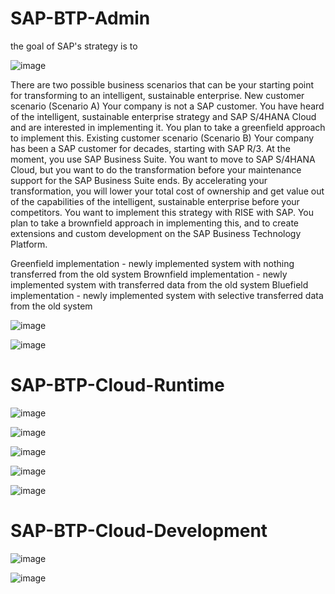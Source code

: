 # SAP-BTP-Admin

the goal of SAP's strategy is to 

![image](https://github.com/user-attachments/assets/ef1fa62d-9015-442f-bae9-974ba3b338d2)


There are two possible business scenarios that can be your starting point for transforming to an intelligent, sustainable enterprise.
New customer scenario (Scenario A)
Your company is not a SAP customer. You have heard of the intelligent, sustainable enterprise strategy and SAP S/4HANA Cloud and are interested in implementing it. You plan to take a greenfield approach to implement this.
Existing customer scenario (Scenario B)
Your company has been a SAP customer for decades, starting with SAP R/3. At the moment, you use SAP Business Suite. You want to move to SAP S/4HANA Cloud, but you want to do the transformation before your maintenance support for the SAP Business Suite ends. By accelerating your transformation, you will lower your total cost of ownership and get value out of the capabilities of the intelligent, sustainable enterprise before your competitors. You want to implement this strategy with RISE with SAP. You plan to take a brownfield approach in implementing this, and to create extensions and custom development on the SAP Business Technology Platform.

Greenfield implementation - newly implemented system with nothing transferred from the old system 
Brownfield implementation - newly implemented system with transferred data from the old system 
Bluefield implementation - newly implemented system with selective transferred data from the old system

![image](https://github.com/user-attachments/assets/f21d302b-dc8d-4308-9d0d-e2b922b1af72)

![image](https://github.com/user-attachments/assets/4792e927-2173-49e1-8296-c1cce2f5416b)

# SAP-BTP-Cloud-Runtime

![image](https://github.com/user-attachments/assets/58a3a790-3863-43b0-9f4a-e0c6c75d3483)

![image](https://github.com/user-attachments/assets/0453fc99-869c-40b8-83b6-612ef2f109fb)

![image](https://github.com/user-attachments/assets/6ef75bc4-b7c2-40d7-9a4f-deda9bd7f544)

![image](https://github.com/user-attachments/assets/04942420-52a9-4b21-8988-ac10dee5e360)

![image](https://github.com/user-attachments/assets/0bc46e0d-c6dc-411d-8710-d6ee5802d5ad)


# SAP-BTP-Cloud-Development

![image](https://github.com/user-attachments/assets/b62c9d86-6aaa-4ca0-87ec-3338732460b9)

![image](https://github.com/user-attachments/assets/6a087cc9-1a4b-4fb0-a87a-03360398f711)

